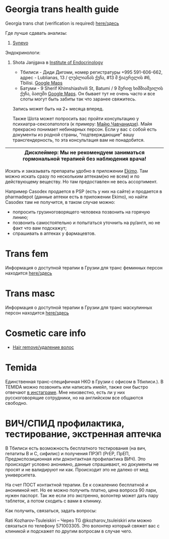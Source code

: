 # Georgia trans health guide

Georgia trans chat (verification is required) [here/здесь](https://t.me/+GcO1KDtSkCYwY2Ey)

Где лучше сдавать анализы:

1. [Synevo](https://synevo.ge/)

Эндокринологи:

1. Shota Janjgava в [Institute of Endocrinology](https://www.facebook.com/endocrinology.ge/)

   - Тбилиси - Диди Дигоми, номер регистратуры +995 591-606-662, адрес - Lublianas, 13 /
     ლუბლიანას ქუჩა, #13 მ ჭიაურელის #6, Tbilisi.
     [Google Maps](https://www.google.com/maps/place/%E1%83%94%E1%83%9C%E1%83%93%E1%83%9D%E1%83%99%E1%83%A0%E1%83%98%E1%83%9C%E1%83%9D%E1%83%9A%E1%83%9D%E1%83%92%E1%83%98%E1%83%98%E1%83%A1+%E1%83%94%E1%83%A0%E1%83%9D%E1%83%95%E1%83%9C%E1%83%A3%E1%83%9A%E1%83%98+%E1%83%98%E1%83%9C%E1%83%A1%E1%83%A2%E1%83%98%E1%83%A2%E1%83%A3%E1%83%A2%E1%83%98/@41.7725462,44.7727772,16.25z/data=!4m6!3m5!1s0x40446d926b625555:0x56883baa3716f879!8m2!3d41.7728243!4d44.7765744!16s%2Fg%2F11h84zxj9s)
   - Батуми - 9 Sherif Khimshiashvili St, Batumi / 9 შერიფ ხიმშიაშვილის ქუჩა, ბათუმი [Google Maps](https://www.google.com/maps/place/%E1%83%94%E1%83%9C%E1%83%93%E1%83%9D%E1%83%99%E1%83%A0%E1%83%98%E1%83%9C%E1%83%9D%E1%83%9A%E1%83%9D%E1%83%92%E1%83%98%E1%83%98%E1%83%A1+%E1%83%94%E1%83%A0%E1%83%9D%E1%83%95%E1%83%9C%E1%83%A3%E1%83%9A%E1%83%98+%E1%83%98%E1%83%9C%E1%83%A1%E1%83%A2%E1%83%98%E1%83%A2%E1%83%A3%E1%83%A2%E1%83%98/@41.6440128,41.6173047,18.5z/data=!4m6!3m5!1s0x406786723ed42555:0x810a280331ec9afe!8m2!3d41.6439344!4d41.6177412!16s%2Fg%2F11dxdkndzz).
     Он бывает тут не очень часто и все слоты могут быть забиты так что заранее свяжитесь.

   Запись может быть на 2+ месяца вперед.

   Также Шота может попросить вас пройти консультацию у психиатра-сексопатолога
   (к примеру: [Майю Чавчанидзе](https://www.facebook.com/maia.tchavtchanidze)). Майя прекрасно понимает небинарных персон.
   Если у вас с собой есть документы из родной страны, “подтверждающие” вашу трансгендерность, то эта консультация
   вам не понадобится.

| Дисклеймер: Мы не рекомендуем заниматься гормональной терапией без наблюдения врача! |
| ------------------------------------------------------------------------------------ |

Искать и заказывать препараты удобно в приложении [Ekimo](https://ekimo.ge/).
Там можно искать сразу по нескольким аптекам(но не всем) и по действующему веществу.
Но там предоставлен не весь ассортимент.

Например Casodex продается в PSP (есть у них на сайте) и продается в
pharmadepot (данные аптеки есть в приложении Ekimo), но найти Casodex там не
получится, в таком случае можно:

- попросить грузиноговорящего человека позвонить на горячую линию;
- позвонить самостоятельно и попытаться уточнить на ру/англ, но не факт что вам
  подскажут;
- спрашивать в аптеках у фармацевтов.

# Trans fem

Информация о доступной терапии в Грузии для транс феминных персон находится
[here/здесь](transfem.md)

# Trans masc

Информация о доступной терапии в Грузии для транс маскулинных персон находится
[here/здесь](transmasc.md)

# Cosmetic care info

- [Hair remove/удаление волос](hair_remove.md)

# Temida

Единственная транс-специфичная НКО в Грузии с офисом в Тбилиси.). В TEMIDA можно позвонить или написать имейл,
также они быстро отвечают [в инстаграме](https://www.instagram.com/temidainsta/). Мне неизвестно, есть ли у них
русскоговорящие сотрудники, но на английском все общаются свободно.

# ВИЧ/СПИД профилактика, тестирование, экстренная аптечка

В Тбилиси есть возможность бесплатного тестирования (на вич, гепатиты В и С, сифилис) и получения ПРЭП (PrEP, ПрЕП, Предэкспозиционная или доконтактная профилактика ВИЧ). Это происходит условно анонимно, данные спрашивают, но документы не просят и не валидируют ни как. Происходит это не далеко от мед университета.

На счет ПОСТ контактной терапии. Ее к сожалению бесплатной и анонимной нет.
Но ее можно получить платно, цена вопроса 90 лари, нужен паспорт. Так же если это экстренно, волонтер может дать пару таблеток, а потом сходить с вами в клинику.

Как получить, связаться, задать вопросы:

Rati Kozharov-Tsuleiskiri –
Через TG @kozharov_tsuleiskiri или можно связаться по телефону 571003305. Это волонтер который свяжет вас с клиникой и подскажет по другим вопросам в случае чего.
